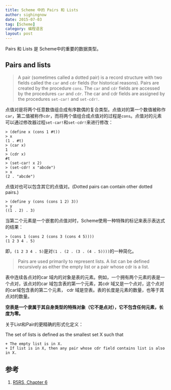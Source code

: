 ```yaml
---
title: Scheme 中的 Pairs 和 Lists
author: sighingnow
date: 2015-07-03
tag: [Scheme]
category: 编程语言
layout: post
---
```


Pairs 和 Lists 是 Scheme中的重要的数据类型。

<!--more-->

Pairs and lists
----------------

> A pair (sometimes called a dotted pair) is a record structure with two fields called the `car` and `cdr` fields (for historical reasons).
Pairs are created by the procedure `cons`. The `car` and `cdr` fields are accessed by the procedures `car` and `cdr`.
The car and cdr fields are assigned by the procedures `set-car!` and `set-cdr!`.

点值对是将两个任意数值组合成有序数偶的复合类型。点值对的第一个数值被称作`car`，第二值被称作`cdr`，而将两个值组合成点值对的过程是`cons`。点值对的元素可以通过修改器过程`set-car!`和`set-cdr!`来进行修改：

    > (define x (cons 1 #t))
    > x
    (1 . #t)
    > (car x)
    1
    > (cdr x)
    #t
    > (set-car! x 2)
    > (set-cdr! x "abcde")
    > x
    (2 . "abcde")

点值对也可以包含其它的点值对。(Dotted pairs can contain other dotted pairs.)

    > (define y (cons (cons 1 2) 3))
    > y
    ((1 . 2) . 3)

当第二个元素是一个嵌套的点值对时，Scheme使用一种特殊的标记来表示表达式的结果：

    > (cons 1 (cons 2 (cons 3 (cons 4 5))))
    (1 2 3 4 . 5)

即，`(1 2 3 4 . 5)`是对`(1 . (2 . (3 . (4 . 5))))`的一种简化。

> Pairs are used primarily to represent lists. A list can be defined recursively as either the empty list or a pair whose cdr is a list.

表中连续各点对的car 域内的对象是表的元素。例如，一个拥有两个元素的表是一个点对，该点对的car 域包含表的第一个元素，其cdr 域又是一个点对，这个点对的car域包含表的第二个元素， cdr 域是空表。表的长度是元素的数量，也等于其点对的数量。

**空表是一个隶属于其自身类型的特殊对象（它不是点对），它不包含任何元素，长度为零。**

关于List和Pair的更精确的形式化定义：

The set of lists is defined as the smallest set X such that

    + The empty list is in X.
    + If list is in X, then any pair whose cdr field contains list is also in X.

参考
---

1. [R5RS, Chapter 6](http://www.schemers.org/Documents/Standards/R5RS/HTML/r5rs-Z-H-9.html#%_sec_6.3.2)

